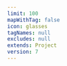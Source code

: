 ```yaml
---
limit: 100
mapWithTag: false
icon: glasses
tagNames: null
excludes: null
extends: Project
version: 7
---
```

